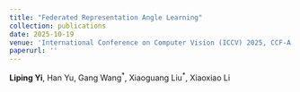 ```yaml
--- 
title: "Federated Representation Angle Learning" 
collection: publications 
date: 2025-10-19
venue: 'International Conference on Computer Vision (ICCV) 2025, CCF-A' 
paperurl: '' 
--- 
```

**Liping Yi**, Han Yu, Gang Wang$^{\ast}$, Xiaoguang Liu$^{\ast}$, Xiaoxiao Li



